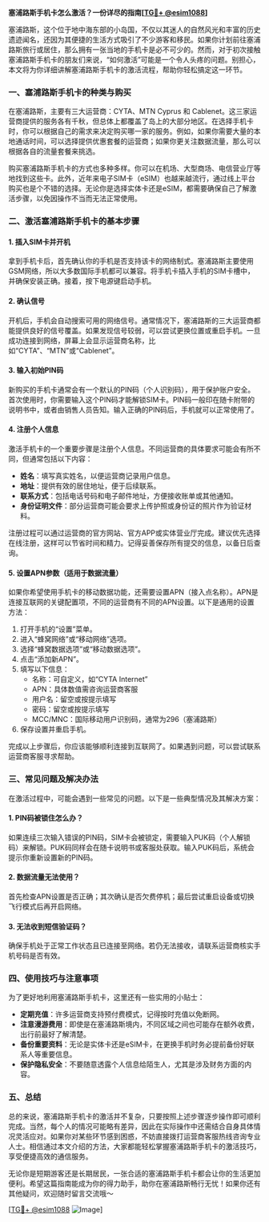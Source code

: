 **塞浦路斯手机卡怎么激活？一份详尽的指南[[TG💪+ @esim1088](https://t.me/s/esim1088)]**

塞浦路斯，这个位于地中海东部的小岛国，不仅以其迷人的自然风光和丰富的历史遗迹闻名，还因为其便捷的生活方式吸引了不少游客和移民。如果你计划前往塞浦路斯旅行或居住，那么拥有一张当地的手机卡是必不可少的。然而，对于初次接触塞浦路斯手机卡的朋友们来说，“如何激活”可能是一个令人头疼的问题。别担心，本文将为你详细讲解塞浦路斯手机卡的激活流程，帮助你轻松搞定这一环节。

### 一、塞浦路斯手机卡的种类与购买

在塞浦路斯，主要有三大运营商：CYTA、MTN Cyprus 和 Cablenet。这三家运营商提供的服务各有千秋，但总体上都覆盖了岛上的大部分地区。在选择手机卡时，你可以根据自己的需求来决定购买哪一家的服务。例如，如果你需要大量的本地通话时间，可以选择提供优惠套餐的运营商；如果你更关注数据流量，那么可以根据各自的流量套餐来挑选。

购买塞浦路斯手机卡的方式也多种多样。你可以在机场、大型商场、电信营业厅等地找到这些卡。此外，近年来电子SIM卡（eSIM）也越来越流行，通过线上平台购买也是个不错的选择。无论你是选择实体卡还是eSIM，都需要确保自己了解激活步骤，以免因操作不当而无法正常使用。

### 二、激活塞浦路斯手机卡的基本步骤

#### 1. 插入SIM卡并开机

拿到手机卡后，首先确认你的手机是否支持该卡的网络制式。塞浦路斯主要使用GSM网络，所以大多数国际手机都可以兼容。将手机卡插入手机的SIM卡槽中，并确保安装正确。接着，按下电源键启动手机。

#### 2. 确认信号

开机后，手机会自动搜索可用的网络信号。通常情况下，塞浦路斯的三大运营商都能提供良好的信号覆盖。如果发现信号较弱，可以尝试更换位置或重启手机。一旦成功连接到网络，屏幕上会显示运营商名称，比如“CYTA”、“MTN”或“Cablenet”。

#### 3. 输入初始PIN码

新购买的手机卡通常会有一个默认的PIN码（个人识别码），用于保护账户安全。首次使用时，你需要输入这个PIN码才能解锁SIM卡。PIN码一般印在随卡附带的说明书中，或者由销售人员告知。输入正确的PIN码后，手机就可以正常使用了。

#### 4. 注册个人信息

激活手机卡的一个重要步骤是注册个人信息。不同运营商的具体要求可能会有所不同，但通常包括以下内容：

- **姓名**：填写真实姓名，以便运营商记录用户信息。
- **地址**：提供有效的居住地址，便于后续联系。
- **联系方式**：包括电话号码和电子邮件地址，方便接收账单或其他通知。
- **身份证明文件**：部分运营商可能会要求上传护照或身份证的照片作为验证材料。

注册过程可以通过运营商的官方网站、官方APP或实体营业厅完成。建议优先选择在线注册，这样可以节省时间和精力。记得妥善保存所有提交的信息，以备日后查询。

#### 5. 设置APN参数（适用于数据流量）

如果你希望使用手机卡的移动数据功能，还需要设置APN（接入点名称）。APN是连接互联网的关键配置项，不同的运营商有不同的APN设置。以下是通用的设置方法：

1. 打开手机的“设置”菜单。
2. 进入“蜂窝网络”或“移动网络”选项。
3. 选择“蜂窝数据选项”或“移动数据选项”。
4. 点击“添加新APN”。
5. 填写以下信息：
   - 名称：可自定义，如“CYTA Internet”
   - APN：具体数值需咨询运营商客服
   - 用户名：留空或按提示填写
   - 密码：留空或按提示填写
   - MCC/MNC：国际移动用户识别码，通常为296（塞浦路斯）
6. 保存设置并重启手机。

完成以上步骤后，你应该能够顺利连接到互联网了。如果遇到问题，可以尝试联系运营商客服寻求帮助。

### 三、常见问题及解决办法

在激活过程中，可能会遇到一些常见的问题。以下是一些典型情况及其解决方案：

#### 1. PIN码被锁住怎么办？

如果连续三次输入错误的PIN码，SIM卡会被锁定，需要输入PUK码（个人解锁码）来解锁。PUK码同样会在随卡说明书或客服处获取。输入PUK码后，系统会提示你重新设置新的PIN码。

#### 2. 数据流量无法使用？

首先检查APN设置是否正确；其次确认是否欠费停机；最后尝试重启设备或切换飞行模式后再开启网络。

#### 3. 无法收到短信验证码？

确保手机处于正常工作状态且已连接至网络。若仍无法接收，请联系运营商核实手机号码是否有效。

### 四、使用技巧与注意事项

为了更好地利用塞浦路斯手机卡，这里还有一些实用的小贴士：

- **定期充值**：许多运营商支持预付费模式，记得按时充值以免断网。
- **注意漫游费用**：即使是在塞浦路斯境内，不同区域之间也可能存在额外收费，出行前最好了解清楚。
- **备份重要资料**：无论是实体卡还是eSIM卡，在更换手机时务必提前备份好联系人等重要信息。
- **保护隐私安全**：不要随意透露个人信息给陌生人，尤其是涉及财务方面的内容。

### 五、总结

总的来说，塞浦路斯手机卡的激活并不复杂，只要按照上述步骤逐步操作即可顺利完成。当然，每个人的情况可能略有差异，因此在实际操作中还需结合自身具体情况灵活应对。如果你对某些环节感到困惑，不妨直接拨打运营商客服热线咨询专业人士。相信通过本文介绍的方法，大家都能轻松掌握塞浦路斯手机卡的激活技巧，享受便捷高效的通信服务。

无论你是短期游客还是长期居民，一张合适的塞浦路斯手机卡都会让你的生活更加便利。希望这篇指南能成为你的得力助手，助你在塞浦路斯畅行无忧！如果你还有其他疑问，欢迎随时留言交流哦～ 

[[TG💪+ @esim1088](https://t.me/s/esim1088) ![Image](https://i.postimg.cc/4NQfJmqS/Snipaste-2025-05-13-00-14-12.png)]